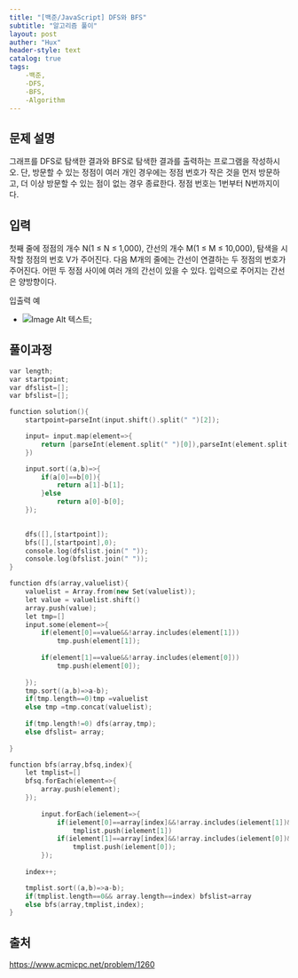 ```yaml
---
title: "[백준/JavaScript] DFS와 BFS"
subtitle: "알고리즘 풀이"
layout: post
auther: "Hux"
header-style: text
catalog: true
tags:
    -백준,
    -DFS,
    -BFS,
    -Algorithm
---
```



문제 설명
-------
그래프를 DFS로 탐색한 결과와 BFS로 탐색한 결과를 출력하는 프로그램을 작성하시오. 단, 방문할 수 있는 정점이 여러 개인 경우에는 정점 번호가 작은 것을 먼저 방문하고, 더 이상 방문할 수 있는 점이 없는 경우 종료한다. 정점 번호는 1번부터 N번까지이다.

입력
-------
첫째 줄에 정점의 개수 N(1 ≤ N ≤ 1,000), 간선의 개수 M(1 ≤ M ≤ 10,000), 탐색을 시작할 정점의 번호 V가 주어진다. 다음 M개의 줄에는 간선이 연결하는 두 정점의 번호가 주어진다. 어떤 두 정점 사이에 여러 개의 간선이 있을 수 있다. 입력으로 주어지는 간선은 양방향이다.

입출력 예

- ![Image Alt 텍스트]({{site.url}}/img/algorithm/DFS_and_BFS.png);

풀이과정
-------

```cpp
var length;
var startpoint;
var dfslist=[];
var bfslist=[];

function solution(){
    startpoint=parseInt(input.shift().split(" ")[2]);

    input= input.map(element=>{
        return [parseInt(element.split(" ")[0]),parseInt(element.split(" ")[1])];
    })

    input.sort((a,b)=>{
        if(a[0]==b[0]){
            return a[1]-b[1];
        }else
            return a[0]-b[0];
    });

    
    dfs([],[startpoint]);
    bfs([],[startpoint],0);
    console.log(dfslist.join(" "));
    console.log(bfslist.join(" "));
}

function dfs(array,valuelist){
    valuelist = Array.from(new Set(valuelist));  
    let value = valuelist.shift()
    array.push(value);
    let tmp=[]
    input.some(element=>{
        if(element[0]==value&&!array.includes(element[1]))
            tmp.push(element[1]);
        
        if(element[1]==value&&!array.includes(element[0]))
            tmp.push(element[0]);
        
    });   
    tmp.sort((a,b)=>a-b);
    if(tmp.length==0)tmp =valuelist
    else tmp =tmp.concat(valuelist);
    
    if(tmp.length!=0) dfs(array,tmp);
    else dfslist= array;
    
}

function bfs(array,bfsq,index){
    let tmplist=[]
    bfsq.forEach(element=>{
        array.push(element);
    });
  
        input.forEach(ielement=>{
            if(ielement[0]==array[index]&&!array.includes(ielement[1])&&!tmplist.includes(ielement[1]))
                tmplist.push(ielement[1])
            if(ielement[1]==array[index]&&!array.includes(ielement[0])&&!tmplist.includes(ielement[0]))
                tmplist.push(ielement[0]);
        });
   
    index++;

    tmplist.sort((a,b)=>a-b);
    if(tmplist.length==0&& array.length==index) bfslist=array
    else bfs(array,tmplist,index);
}
```





출처
---
https://www.acmicpc.net/problem/1260